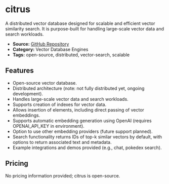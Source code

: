 # citrus

A distributed vector database designed for scalable and efficient vector similarity search. It is purpose-built for handling large-scale vector data and search workloads.

- **Source:** [GitHub Repository](https://github.com/0xDebabrata/citrus)
- **Category:** Vector Database Engines
- **Tags:** open-source, distributed, vector-search, scalable

## Features
- Open-source vector database.
- Distributed architecture (note: not fully distributed yet, ongoing development).
- Handles large-scale vector data and search workloads.
- Supports creation of indexes for vector data.
- Allows insertion of elements, including direct passing of vector embeddings.
- Supports automatic embedding generation using OpenAI (requires OPENAI_API_KEY in environment).
- Option to use other embedding providers (future support planned).
- Search functionality returns IDs of top-k similar vectors by default, with options to return associated text and metadata.
- Example integrations and demos provided (e.g., chat, pokedex search).

## Pricing
No pricing information provided; citrus is open-source.
